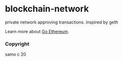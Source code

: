 # blockchain-network

private network approving transactions. inspired by geth

Learn more about [Go Ethereum](https://github.com/ethereum/go-ethereum#go-ethereum).

### Copyright

samo c 20